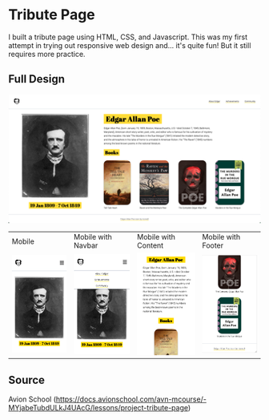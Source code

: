 # Tribute Page

I built a tribute page using HTML, CSS, and Javascript. This was my first attempt in trying out responsive web design and... it's quite fun! But it still requires more practice.

## Full Design

![full_design](./assets/full_design.png)

 <table>
  <tr>
    <td>Mobile</td>
     <td>Mobile with Navbar</td>
     <td>Mobile with Content</td>
     <td>Mobile with Footer</td>
  </tr>
  <tr>
    <td><img src="assets/screenshots/mobile.png"></td>
    <td><img src="assets/screenshots/mobile_with_navbar.png"></td>
    <td><img src="assets/screenshots/mobile_with_content.png"></td>
    <td><img src="assets/screenshots/mobile_with_footer.png"></td>
  </tr>
 </table>

## Source

Avion School (https://docs.avionschool.com/avn-mcourse/-MYjabeTubdULkJ4UAcG/lessons/project-tribute-page)
